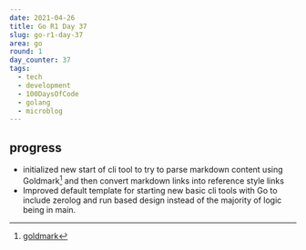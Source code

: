 ```yaml
---
date: 2021-04-26
title: Go R1 Day 37
slug: go-r1-day-37
area: go
round: 1
day_counter: 37
tags:
  - tech
  - development
  - 100DaysOfCode
  - golang
  - microblog
---
```


## progress

- initialized new start of cli tool to try to parse markdown content using Goldmark[^goldmark] and then convert markdown links into reference style links
- Improved default template for starting new basic cli tools with Go to include zerolog and run based design instead of the majority of logic being in main.

[^goldmark]: [goldmark](https://github.com/yuin/goldmark "goldmark github repo")
